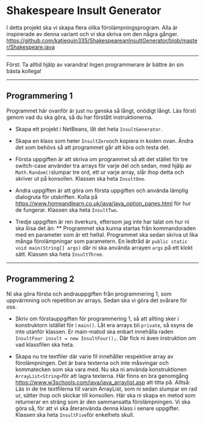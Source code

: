 Shakespeare Insult Generator
===========
I detta projekt ska vi skapa flera olika förolämpningsprogram. Alla är inspirerade av denna variant och vi ska skriva om den några gånger.
https://github.com/katiequin335/ShakespeareanInsultGenerator/blob/master/Shakespeare.java
____________
Först: Ta alltid hjälp av varandra! Ingen programmerare är bättre än sin bästa kollega!
___________
Programmering 1
-----
Programmet här ovanför är just nu ganska så långt, onödigt långt. Läs försti genom vad du ska göra, så du har förstått instruktionerna. 
* Skapa ett projekt i NetBeans, låt det heta ``InsultGenerator``.
* Skapa en klass som heter ``InsultZero``och kopiera in koden ovan. Ändra det som behövs så att programmet går att köra och testa det.

* Första uppgiften är att skriva om programmet så att det stället för tre switch-case använder tra arrays för varje del och sedan, med hjälp av ```Math.Random()```slumpar tre ord, ett ur varje array, slår ihop detta och skriver ut på konsollen. Klassen ska heta ``InsultOne``.
* Andra uppgiften är att göra om första uppgiften och använda lämplig dialogruta för utskriften. Kolla på https://www.homeandlearn.co.uk/java/java_option_panes.html för hur de fungerar. Klassen ska heta ``InsultTwo``.
* Tredje uppgiften är ren överkurs, eftersom jag inte har talat om hur ni ska lösa det än:
** Programmet ska kunna startas från kommandoraden med en parameter som är ett heltal. Programmet ska sedan skriva ut lika många förolämpningar som parametern.
En ledtråd är ``public static void main(String[] args)`` där ni ska använda arrayen ``args`` på ett klokt sätt. Klassen ska heta ``InsultThree``.
________
Programmering 2
--------
Ni ska göra första och andrauppgiften från programmering 1, som uppvärmning och repetition av arrays. Sedan ska vi göra det svårare för oss.
* Skriv om förstauppgiften för programmering 1, så att allting sker i konstruktorn istället för i ``main()``. Låt era arrays bli ``private``, så ssyns de inte utanför klassen. Er main-matod ska enbart innehålla raden ``InsultFour insult = new InsultFour();``. Där fick ni även instruktion om vad klassfilen ska heta.

* Skapa nu tre textfiler där varie fil innehåller respektive array av förolämpningen. Det är bara texterna och inte måsvingar och kommatecken som ska vara med. Nu ska ni använda konstruktionen ``ArrayList<String>``för att lagra texterna. Här finns en bra genomgång https://www.w3schools.com/java/java_arraylist.asp att titta på. 
Alltså: Läs in de tre textfilerna till varsin ArrayList, som ni sedan slumpar en rad ur, sätter ihop och skickar till konsollen.
Här ska ni skapa en metod som returnerar en sträng som är den sammansatta förolämpningen. Vi ska göra så, för att vi ska återanvända denna klass i senare uppgifter. Klassen ska heta ``InsultFive``för enkelhets skull.
